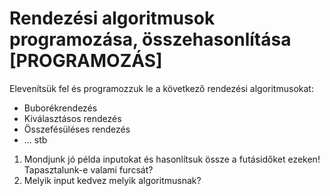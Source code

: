 # Rendezési algoritmusok programozása, összehasonlítása [PROGRAMOZÁS]

Elevenítsük fel és programozzuk le a következő rendezési algoritmusokat:

- Buborékrendezés
- Kiválasztásos rendezés
- Összefésüléses rendezés
- ... stb

1. Mondjunk jó példa inputokat és hasonlítsuk össze a futásidőket ezeken! Tapasztalunk-e valami furcsát?
2. Melyik input kedvez melyik algoritmusnak?
